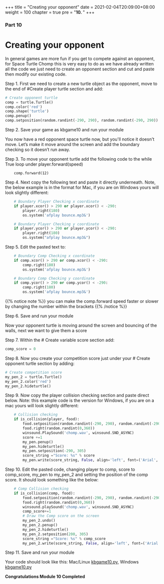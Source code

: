+++
title = "Creating your opponent"
date = 2021-02-04T20:09:00+08:00
weight = 100
chapter = true
pre = "<b>10. </b>"
+++

### Part 10

# Creating your opponent

In general games are more fun if you get to compete against an opponent,
 for Space Turtle Chomp this is very easy to do as we have already written
 all the code we just need to create an opponent section and cut and paste
 then modify our existing code.

Step 1.  First we need to create a new turtle object as the opponent, move to
 the end of  \#Create player turtle section and add:

```python
# Create opponent turtle
comp = turtle.Turtle()
comp.color('red')
comp.shape('turtle')
comp.penup()
comp.setposition(random.randint(-290, 290), random.randint(-290, 290))
```

Step 2.  Save your game as kbgame10 and run your module

You now have a red opponent space turtle now, but you'll notice it doesn't move. Let’s make it move around the
 screen and add the boundary checking so it doesn’t run away.

Step 3. To move your opponent turtle add the following code to the while True
 loop under player.forward\(speed\)

```
    comp.forward(12)
```

Step 4. Next copy the following text and paste it directly underneath. Note, the below example is in the format for Mac, if you are on Windows yours will look slightly different:

```python
    # Boundary Player Checking x coordinate
    if player.xcor() > 290 or player.xcor() < -290:
        player.right(180)
        os.system('afplay bounce.mp3&')

    # Boundary Player Checking y coordinate
    if player.ycor() > 290 or player.ycor() < -290:
        player.right(180)
        os.system("afplay bounce.mp3&")
```

Step 5. Edit the pasted text to:

```py
    # Boundary Comp Checking x coordinate
    if comp.xcor() > 290 or comp.xcor() < -290:
        comp.right(180)
        os.system('afplay bounce.mp3&')

    # Boundary Comp Checking y coordinate
    if comp.ycor() > 290 or comp.ycor() < -290:
        comp.right(180)
        os.system('afplay bounce.mp3&')
```

{{% notice note %}}
you can make the comp.forward speed faster or slower by changing the number
 within the brackets
{{% /notice %}}

Step 6.  Save and run your module

Now your opponent turtle is moving around the screen and bouncing of the walls,
 next we want to give them a score

Step 7.  Within the \# Create variable score section add:

```python
comp_score = 0
```

Step 8. Now you create your competition score just under your \# Create
 opponent turtle section by adding:

```py
# Create competition score
my_pen_2 = turtle.Turtle()
my_pen_2.color('red')
my_pen_2.hideturtle()
```

Step 9.  Now copy the player collision checking section and paste direct below. Note: this example code is the version for Windows, if you are on a mac yours will look slightly different:

```python
    # Collision checking
    if is_collision(player, food):
        food.setposition(random.randint(-290, 290), random.randint(-290, 290))
        food.right(random.randint(0,360))
        winsound.PlaySound('chomp.wav', winsound.SND_ASYNC)
        score +=1
        my_pen.penup()
        my_pen.hideturtle()
        my_pen.setposition(-290, 305)
        score_string ="Score: %s" % score
        my_pen.write(score_string, False, align='left', font=('Arial', 14, 'normal'))
```

Step 10.  Edit the pasted code, changing player to comp, score to comp_score, my_pen to my_pen_2 and setting the position of the comp score. It should look something like the below:

```python
    # Comp Collision checking
    if is_collision(comp, food):
        food.setposition(random.randint(-290, 290), random.randint(-290, 290))
        food.right(random.randint(0,360))
        winsound.playSound('chomp.wav', winsound.SND_ASYNC)
        comp_score+=1
        # Draw the Comp score on the screen
        my_pen_2.undo()
        my_pen_2.penup()
        my_pen_2.hideturtle()
        my_pen_2.setposition(200, 305)
        score_string ="Score: %s" % comp_score
        my_pen_2.write(score_string, False, align='left', font=('Arial', 14, 'normal'))
```



Step 11. Save and run your module

Your code should look like this: Mac/Linux [kbgame10.py](/python_game/src/kbgame10.py), Windows [kbgame10.py](/python_game/src/kbgame10_win.py)

**Congratulations Module 10 Completed**

